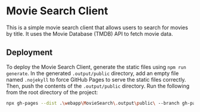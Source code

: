 # Movie Search Client

This is a simple movie search client that allows users to search for movies by title. It uses the Movie Database (TMDB) 
API to fetch movie data.

## Deployment
To deploy the Movie Search Client, generate the static files using ```npm run generate```. In the generated `.output/public`
directory, add an empty file named `.nojekyll` to force GitHub Pages to serve the static files correctly. Then, push the 
contents of the `.output/public` directory. Run the following from the root directory of the project:

```bash
npx gh-pages --dist .\webapp\MovieSearch\.output\public\ --branch gh-pages --message "Deploy static site with .nojekyll" --dotfiles
```